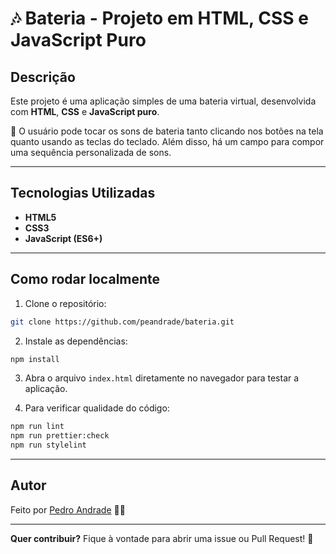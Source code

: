 # 🎶 Bateria - Projeto em HTML, CSS e JavaScript Puro

## Descrição

Este projeto é uma aplicação simples de uma bateria virtual, desenvolvida com **HTML**, **CSS** e **JavaScript puro**.

🎵 O usuário pode tocar os sons de bateria tanto clicando nos botões na tela quanto usando as teclas do teclado. Além disso, há um campo para compor uma sequência personalizada de sons.

---

## Tecnologias Utilizadas

- **HTML5**
- **CSS3**
- **JavaScript (ES6+)**

---

## Como rodar localmente

1. Clone o repositório:

```bash
git clone https://github.com/peandrade/bateria.git
```

2. Instale as dependências:

```bash
npm install
```

3. Abra o arquivo `index.html` diretamente no navegador para testar a aplicação.

4. Para verificar qualidade do código:

```bash
npm run lint
npm run prettier:check
npm run stylelint
```

---

## Autor

Feito por [Pedro Andrade](https://github.com/peandrade) 👨‍💻

---

**Quer contribuir?** Fique à vontade para abrir uma issue ou Pull Request! 🚀
